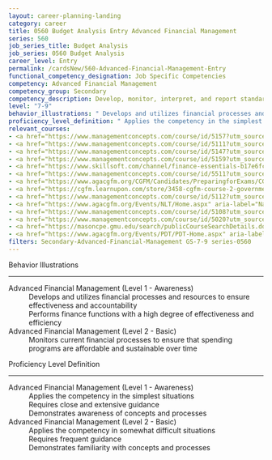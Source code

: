 ```yaml
---
layout: career-planning-landing
category: career
title: 0560 Budget Analysis Entry Advanced Financial Management
series: 560
job_series_title: Budget Analysis
job_series: 0560 Budget Analysis
career_level: Entry
permalink: /cardsNew/560-Advanced-Financial-Management-Entry
functional_competency_designation: Job Specific Competencies
competency: Advanced Financial Management
competency_group: Secondary
competency_description: Develop, monitor, interpret, and report standardized processes/operations to ensure transparency and compliance with financial statutory, regulatory, and leadership guidance with the intent of promoting effectiveness and accountability.
level: "7-9"
behavior_illustrations: " Develops and utilizes financial processes and resources to ensure effectiveness and accountability Performs finance functions with a high degree of effectiveness and efficiency ?  Monitors current financial processes to ensure that spending programs are affordable and sustainable over time"
proficiency_level_definition: " Applies the competency in the simplest situations  Requires close and extensive guidance  Demonstrates awareness of concepts and processes ?  Applies the competency in somewhat difficult situations  Requires frequent guidance  Demonstrates familiarity with concepts and processes"
relevant_courses: 
- <a href="https://www.managementconcepts.com/course/id/5157?utm_source=CFOportal&utm_medium=listing&utm_campaign=CFOTTEP&utm_id=23FM" aria-label="Appropriations Law Refresher and Update - https://www.managementconcepts.com/course/id/5157?utm_source=CFOportal&utm_medium=listing&utm_campaign=CFOTTEP&utm_id=23FM">Appropriations Law Refresher and Update</a>, Management Concepts
- <a href="https://www.managementconcepts.com/course/id/5111?utm_source=CFOportal&utm_medium=listing&utm_campaign=CFOTTEP&utm_id=23FM" aria-label="Appropriations Law Seminar - https://www.managementconcepts.com/course/id/5111?utm_source=CFOportal&utm_medium=listing&utm_campaign=CFOTTEP&utm_id=23FM">Appropriations Law Seminar</a>, Management Concepts
- <a href="https://www.managementconcepts.com/course/id/5147?utm_source=CFOportal&utm_medium=listing&utm_campaign=CFOTTEP&utm_id=23FM" aria-label="Appropriations Law for Revolving Funds and Reimbursables - https://www.managementconcepts.com/course/id/5147?utm_source=CFOportal&utm_medium=listing&utm_campaign=CFOTTEP&utm_id=23FM">Appropriations Law for Revolving Funds and Reimbursables</a>, Management Concepts
- <a href="https://www.managementconcepts.com/course/id/5159?utm_source=CFOportal&utm_medium=listing&utm_campaign=CFOTTEP&utm_id=23FM" aria-label="Appropriations Law&#58; Advanced Applications - https://www.managementconcepts.com/course/id/5159?utm_source=CFOportal&utm_medium=listing&utm_campaign=CFOTTEP&utm_id=23FM">Appropriations Law&#58; Advanced Applications</a>, Management Concepts
- <a href="https://www.skillsoft.com/channel/finance-essentials-b17e6fc0-f91d-11e6-aad2-6b3c03be7fe8?cta=feds" aria-label="Finance Essentials Channel - https://www.skillsoft.com/channel/finance-essentials-b17e6fc0-f91d-11e6-aad2-6b3c03be7fe8?cta=feds">Finance Essentials Channel</a>, Skillsoft
- <a href="https://www.managementconcepts.com/course/id/5511?utm_source=CFOportal&utm_medium=listing&utm_campaign=CFOTTEP&utm_id=23FM" aria-label="Fiscal Law in DoD - https://www.managementconcepts.com/course/id/5511?utm_source=CFOportal&utm_medium=listing&utm_campaign=CFOTTEP&utm_id=23FM">Fiscal Law in DoD</a>, Management Concepts
- <a href="https://www.agacgfm.org/CGFM/Candidates/PreparingforExams/CGFMVirtualCourses.aspx" aria-label="Governmental Accounting, Financial Reporting and Budgeting (live, virtual) - https://www.agacgfm.org/CGFM/Candidates/PreparingforExams/CGFMVirtualCourses.aspx">Governmental Accounting, Financial Reporting and Budgeting (live, virtual)</a>, AGA
- <a href="https://cgfm.learnupon.com/store/3458-cgfm-course-2-governmental-accounting-financial-reporting-and-budgeting-sections-i-iii-bundle?is_bundle=1" aria-label="Governmental Accounting, Financial Reporting and Budgeting (online, self-paced) - https://cgfm.learnupon.com/store/3458-cgfm-course-2-governmental-accounting-financial-reporting-and-budgeting-sections-i-iii-bundle?is_bundle=1">Governmental Accounting, Financial Reporting and Budgeting (online, self-paced)</a>, AGA
- <a href="https://www.managementconcepts.com/course/id/5112?utm_source=CFOportal&utm_medium=listing&utm_campaign=CFOTTEP&utm_id=23FM" aria-label="Internal Control&#58; Meeting Federal Requirements for Accountability - https://www.managementconcepts.com/course/id/5112?utm_source=CFOportal&utm_medium=listing&utm_campaign=CFOTTEP&utm_id=23FM">Internal Control&#58; Meeting Federal Requirements for Accountability</a>, Management Concepts
- <a href="https://www.agacgfm.org/Events/NLT/Home.aspx" aria-label="National Leadership Training (NLT) - multi-competency training - https://www.agacgfm.org/Events/NLT/Home.aspx">National Leadership Training (NLT) - multi-competency training</a>, AGA
- <a href="https://www.managementconcepts.com/course/id/5108?utm_source=CFOportal&utm_medium=listing&utm_campaign=CFOTTEP&utm_id=23FM" aria-label="Overview of Internal Control Guidance - https://www.managementconcepts.com/course/id/5108?utm_source=CFOportal&utm_medium=listing&utm_campaign=CFOTTEP&utm_id=23FM">Overview of Internal Control Guidance</a>, Management Concepts
- <a href="https://www.managementconcepts.com/course/id/5020?utm_source=CFOportal&utm_medium=listing&utm_campaign=CFOTTEP&utm_id=23FM" aria-label="Overview of Internal Control and Enterprise Risk Management - https://www.managementconcepts.com/course/id/5020?utm_source=CFOportal&utm_medium=listing&utm_campaign=CFOTTEP&utm_id=23FM">Overview of Internal Control and Enterprise Risk Management</a>, Management Concepts
- <a href="https://masoncpe.gmu.edu/search/publicCourseSearchDetails.do?method=load&courseId=2409614" aria-label="PEBU 0372 Financial Statement Analysis - https://masoncpe.gmu.edu/search/publicCourseSearchDetails.do?method=load&courseId=2409614">PEBU 0372 Financial Statement Analysis</a>, George Mason University
- <a href="https://www.agacgfm.org/Events/PDT/PDT-Home.aspx" aria-label="Professional Development Training (PDT) - multi-competency training - https://www.agacgfm.org/Events/PDT/PDT-Home.aspx">Professional Development Training (PDT) - multi-competency training</a>, AGA
filters: Secondary-Advanced-Financial-Management GS-7-9 series-0560
---
```


<div class="desktop:grid-col-6 margin-y-3">
  <div class="border-top-2 bg-white padding-3 shadow-5 height-full members-hover border-1px button-border border-top-blue radius-lg">
    <p class="text-bold label-color font-size-21">Behavior Illustrations</p>
    <hr class="hr-green"/>
    <dl class="text-base card-content-color"><dt>Advanced Financial Management (Level 1 - Awareness)</dt><dd>Develops and utilizes financial processes and resources to ensure effectiveness and accountability</dd><dd>Performs finance functions with a high degree of effectiveness and efficiency</dd><dt>Advanced Financial Management (Level 2 - Basic)</dt><dd>Monitors current financial processes to ensure that spending programs are affordable and sustainable over time</dd></dl>
  </div>
</div>
<div class="desktop:grid-col-6 margin-y-3">
  <div class="border-top-2 bg-white padding-3 shadow-5 height-full members-hover border-1px button-border border-top-blue radius-lg">
    <p class="text-bold label-color font-size-21">Proficiency Level Definition</p>
     <hr class="hr-green"/>
    <dl class="text-base card-content-color"><dt>Advanced Financial Management (Level 1 - Awareness)</dt><dd>Applies the competency in the simplest situations </dd><dd>Requires close and extensive guidance </dd><dd>Demonstrates awareness of concepts and processes</dd><dt>Advanced Financial Management (Level 2 - Basic)</dt><dd>Applies the competency in somewhat difficult situations </dd><dd>Requires frequent guidance </dd><dd>Demonstrates familiarity with concepts and processes</dd></dl>
  </div>
</div>